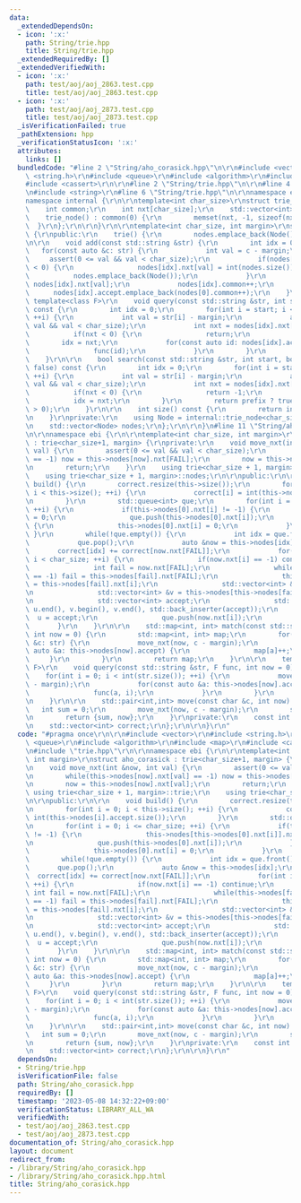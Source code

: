 ```yaml
---
data:
  _extendedDependsOn:
  - icon: ':x:'
    path: String/trie.hpp
    title: String/trie.hpp
  _extendedRequiredBy: []
  _extendedVerifiedWith:
  - icon: ':x:'
    path: test/aoj/aoj_2863.test.cpp
    title: test/aoj/aoj_2863.test.cpp
  - icon: ':x:'
    path: test/aoj/aoj_2873.test.cpp
    title: test/aoj/aoj_2873.test.cpp
  _isVerificationFailed: true
  _pathExtension: hpp
  _verificationStatusIcon: ':x:'
  attributes:
    links: []
  bundledCode: "#line 2 \"String/aho_corasick.hpp\"\n\r\n#include <vector>\r\n#include\
    \ <string.h>\r\n#include <queue>\r\n#include <algorithm>\r\n#include <map>\r\n\
    #include <cassert>\r\n\r\n#line 2 \"String/trie.hpp\"\n\r\n#line 4 \"String/trie.hpp\"\
    \n#include <string>\r\n#line 6 \"String/trie.hpp\"\n\r\nnamespace ebi {\r\n\r\n\
    namespace internal {\r\n\r\ntemplate<int char_size>\r\nstruct trie_node {\r\n\
    \    int common;\r\n    int nxt[char_size];\r\n    std::vector<int> accept;\r\n\
    \    trie_node() : common(0) {\r\n        memset(nxt, -1, sizeof(nxt));\r\n  \
    \  }\r\n};\r\n\r\n}\r\n\r\ntemplate<int char_size, int margin>\r\nstruct trie\
    \ {\r\npublic:\r\n    trie() {\r\n        nodes.emplace_back(Node());\r\n    }\r\
    \n\r\n    void add(const std::string &str) {\r\n        int idx = 0;\r\n     \
    \   for(const auto &c: str) {\r\n            int val = c - margin;\r\n       \
    \     assert(0 <= val && val < char_size);\r\n            if(nodes[idx].nxt[val]\
    \ < 0) {\r\n                nodes[idx].nxt[val] = int(nodes.size());\r\n     \
    \           nodes.emplace_back(Node());\r\n            }\r\n            idx =\
    \ nodes[idx].nxt[val];\r\n            nodes[idx].common++;\r\n        }\r\n  \
    \      nodes[idx].accept.emplace_back(nodes[0].common++);\r\n    }\r\n\r\n   \
    \ template<class F>\r\n    void query(const std::string &str, int start, F func)\
    \ const {\r\n        int idx = 0;\r\n        for(int i = start; i < int(str.size());\
    \ ++i) {\r\n            int val = str[i] - margin;\r\n            assert(0 <=\
    \ val && val < char_size);\r\n            int nxt = nodes[idx].nxt[val];\r\n \
    \           if(nxt < 0) {\r\n                return;\r\n            }\r\n    \
    \        idx = nxt;\r\n            for(const auto id: nodes[idx].accept) {\r\n\
    \                func(id);\r\n            }\r\n        }\r\n        return;\r\n\
    \    }\r\n\r\n    bool search(const std::string &str, int start, bool prefix =\
    \ false) const {\r\n        int idx = 0;\r\n        for(int i = start; i < int(str.size());\
    \ ++i) {\r\n            int val = str[i] - margin;\r\n            assert(0 <=\
    \ val && val < char_size);\r\n            int nxt = nodes[idx].nxt[val];\r\n \
    \           if(nxt < 0) {\r\n                return -1;\r\n            }\r\n \
    \           idx = nxt;\r\n        }\r\n        return prefix ? true : (nodes[idx].accept.size()\
    \ > 0);\r\n    }\r\n\r\n    int size() const {\r\n        return int(nodes.size());\r\
    \n    }\r\nprivate:\r\n    using Node = internal::trie_node<char_size>;\r\nprotected:\r\
    \n    std::vector<Node> nodes;\r\n};\r\n\r\n}\n#line 11 \"String/aho_corasick.hpp\"\
    \n\r\nnamespace ebi {\r\n\r\ntemplate<int char_size, int margin>\r\nstruct aho_corasick\
    \ : trie<char_size+1, margin> {\r\nprivate:\r\n    void move_nxt(int &now, int\
    \ val) {\r\n        assert(0 <= val && val < char_size);\r\n        while(this->nodes[now].nxt[val]\
    \ == -1) now = this->nodes[now].nxt[FAIL];\r\n        now = this->nodes[now].nxt[val];\r\
    \n        return;\r\n    }\r\n    using trie<char_size + 1, margin>::trie;\r\n\
    \    using trie<char_size + 1, margin>::nodes;\r\n\r\npublic:\r\n\r\n    void\
    \ build() {\r\n        correct.resize(this->size());\r\n        for(int i = 0;\
    \ i < this->size(); ++i) {\r\n            correct[i] = int(this->nodes[i].accept.size());\r\
    \n        }\r\n        std::queue<int> que;\r\n        for(int i = 0; i <= char_size;\
    \ ++i) {\r\n            if(this->nodes[0].nxt[i] != -1) {\r\n                this->nodes[this->nodes[0].nxt[i]].nxt[FAIL]\
    \ = 0;\r\n                que.push(this->nodes[0].nxt[i]);\r\n            } else\
    \ {\r\n                this->nodes[0].nxt[i] = 0;\r\n            }\r\n       \
    \ }\r\n        while(!que.empty()) {\r\n            int idx = que.front();\r\n\
    \            que.pop();\r\n            auto &now = this->nodes[idx];\r\n     \
    \       correct[idx] += correct[now.nxt[FAIL]];\r\n            for(int i = 0;\
    \ i < char_size; ++i) {\r\n                if(now.nxt[i] == -1) continue;\r\n\
    \                int fail = now.nxt[FAIL];\r\n                while(this->nodes[fail].nxt[i]\
    \ == -1) fail = this->nodes[fail].nxt[FAIL];\r\n                this->nodes[now.nxt[i]].nxt[FAIL]\
    \ = this->nodes[fail].nxt[i];\r\n                std::vector<int> &u = this->nodes[now.nxt[i]].accept;\r\
    \n                std::vector<int> &v = this->nodes[this->nodes[fail].nxt[i]].accept;\r\
    \n                std::vector<int> accept;\r\n                std::set_union(u.begin(),\
    \ u.end(), v.begin(), v.end(), std::back_inserter(accept));\r\n              \
    \  u = accept;\r\n                que.push(now.nxt[i]);\r\n            }\r\n \
    \       }\r\n    }\r\n\r\n    std::map<int, int> match(const std::string &str,\
    \ int now = 0) {\r\n        std::map<int, int> map;\r\n        for(const auto\
    \ &c: str) {\r\n            move_nxt(now, c - margin);\r\n            for(const\
    \ auto &a: this->nodes[now].accept) {\r\n                map[a]++;\r\n       \
    \     }\r\n        }\r\n        return map;\r\n    }\r\n\r\n    template<class\
    \ F>\r\n    void query(const std::string &str, F func, int now = 0) {\r\n    \
    \    for(int i = 0; i < int(str.size()); ++i) {\r\n            move_nxt(now, str[i]\
    \ - margin);\r\n            for(const auto &a: this->nodes[now].accept) {\r\n\
    \                func(a, i);\r\n            }\r\n        }\r\n        return;\r\
    \n    }\r\n\r\n    std::pair<int,int> move(const char &c, int now) {\r\n     \
    \   int sum = 0;\r\n        move_nxt(now, c - margin);\r\n        sum += correct[now];\r\
    \n        return {sum, now};\r\n    }\r\nprivate:\r\n    const int FAIL = char_size;\r\
    \n    std::vector<int> correct;\r\n};\r\n\r\n}\r\n"
  code: "#pragma once\r\n\r\n#include <vector>\r\n#include <string.h>\r\n#include\
    \ <queue>\r\n#include <algorithm>\r\n#include <map>\r\n#include <cassert>\r\n\r\
    \n#include \"trie.hpp\"\r\n\r\nnamespace ebi {\r\n\r\ntemplate<int char_size,\
    \ int margin>\r\nstruct aho_corasick : trie<char_size+1, margin> {\r\nprivate:\r\
    \n    void move_nxt(int &now, int val) {\r\n        assert(0 <= val && val < char_size);\r\
    \n        while(this->nodes[now].nxt[val] == -1) now = this->nodes[now].nxt[FAIL];\r\
    \n        now = this->nodes[now].nxt[val];\r\n        return;\r\n    }\r\n   \
    \ using trie<char_size + 1, margin>::trie;\r\n    using trie<char_size + 1, margin>::nodes;\r\
    \n\r\npublic:\r\n\r\n    void build() {\r\n        correct.resize(this->size());\r\
    \n        for(int i = 0; i < this->size(); ++i) {\r\n            correct[i] =\
    \ int(this->nodes[i].accept.size());\r\n        }\r\n        std::queue<int> que;\r\
    \n        for(int i = 0; i <= char_size; ++i) {\r\n            if(this->nodes[0].nxt[i]\
    \ != -1) {\r\n                this->nodes[this->nodes[0].nxt[i]].nxt[FAIL] = 0;\r\
    \n                que.push(this->nodes[0].nxt[i]);\r\n            } else {\r\n\
    \                this->nodes[0].nxt[i] = 0;\r\n            }\r\n        }\r\n\
    \        while(!que.empty()) {\r\n            int idx = que.front();\r\n     \
    \       que.pop();\r\n            auto &now = this->nodes[idx];\r\n          \
    \  correct[idx] += correct[now.nxt[FAIL]];\r\n            for(int i = 0; i < char_size;\
    \ ++i) {\r\n                if(now.nxt[i] == -1) continue;\r\n               \
    \ int fail = now.nxt[FAIL];\r\n                while(this->nodes[fail].nxt[i]\
    \ == -1) fail = this->nodes[fail].nxt[FAIL];\r\n                this->nodes[now.nxt[i]].nxt[FAIL]\
    \ = this->nodes[fail].nxt[i];\r\n                std::vector<int> &u = this->nodes[now.nxt[i]].accept;\r\
    \n                std::vector<int> &v = this->nodes[this->nodes[fail].nxt[i]].accept;\r\
    \n                std::vector<int> accept;\r\n                std::set_union(u.begin(),\
    \ u.end(), v.begin(), v.end(), std::back_inserter(accept));\r\n              \
    \  u = accept;\r\n                que.push(now.nxt[i]);\r\n            }\r\n \
    \       }\r\n    }\r\n\r\n    std::map<int, int> match(const std::string &str,\
    \ int now = 0) {\r\n        std::map<int, int> map;\r\n        for(const auto\
    \ &c: str) {\r\n            move_nxt(now, c - margin);\r\n            for(const\
    \ auto &a: this->nodes[now].accept) {\r\n                map[a]++;\r\n       \
    \     }\r\n        }\r\n        return map;\r\n    }\r\n\r\n    template<class\
    \ F>\r\n    void query(const std::string &str, F func, int now = 0) {\r\n    \
    \    for(int i = 0; i < int(str.size()); ++i) {\r\n            move_nxt(now, str[i]\
    \ - margin);\r\n            for(const auto &a: this->nodes[now].accept) {\r\n\
    \                func(a, i);\r\n            }\r\n        }\r\n        return;\r\
    \n    }\r\n\r\n    std::pair<int,int> move(const char &c, int now) {\r\n     \
    \   int sum = 0;\r\n        move_nxt(now, c - margin);\r\n        sum += correct[now];\r\
    \n        return {sum, now};\r\n    }\r\nprivate:\r\n    const int FAIL = char_size;\r\
    \n    std::vector<int> correct;\r\n};\r\n\r\n}\r\n"
  dependsOn:
  - String/trie.hpp
  isVerificationFile: false
  path: String/aho_corasick.hpp
  requiredBy: []
  timestamp: '2023-05-08 14:32:22+09:00'
  verificationStatus: LIBRARY_ALL_WA
  verifiedWith:
  - test/aoj/aoj_2863.test.cpp
  - test/aoj/aoj_2873.test.cpp
documentation_of: String/aho_corasick.hpp
layout: document
redirect_from:
- /library/String/aho_corasick.hpp
- /library/String/aho_corasick.hpp.html
title: String/aho_corasick.hpp
---
```

